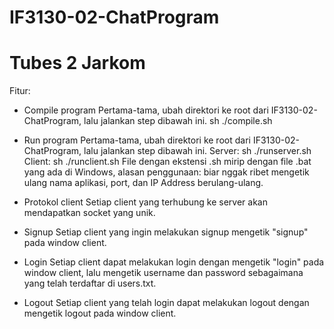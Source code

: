 IF3130-02-ChatProgram
=====================

Tubes 2 Jarkom
=====================

Fitur:

+ Compile program
  Pertama-tama, ubah direktori ke root dari IF3130-02-ChatProgram, lalu jalankan step dibawah ini.
  sh ./compile.sh

+ Run program
  Pertama-tama, ubah direktori ke root dari IF3130-02-ChatProgram, lalu jalankan step dibawah ini.
  Server: sh ./runserver.sh
  Client: sh ./runclient.sh
  File dengan ekstensi .sh mirip dengan file .bat yang ada di Windows, alasan penggunaan: biar nggak ribet mengetik ulang
  nama aplikasi, port, dan IP Address berulang-ulang.

+ Protokol client
  Setiap client yang terhubung ke server akan mendapatkan socket yang unik.
  
+ Signup
  Setiap client yang ingin melakukan signup mengetik "signup" pada window client.
  
+ Login
  Setiap client dapat melakukan login dengan mengetik "login" pada window client, lalu mengetik username dan password 
  sebagaimana yang telah terdaftar di users.txt.
  
+ Logout
  Setiap client yang telah login dapat melakukan logout dengan mengetik logout pada window client.

